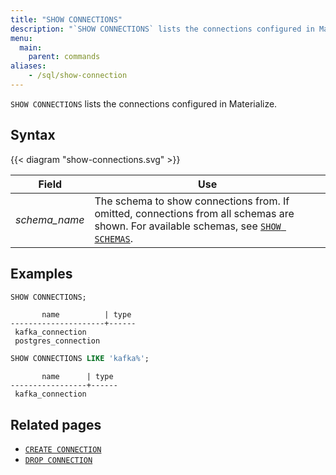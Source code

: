 ```yaml
---
title: "SHOW CONNECTIONS"
description: "`SHOW CONNECTIONS` lists the connections configured in Materialize."
menu:
  main:
    parent: commands
aliases:
    - /sql/show-connection
---
```


`SHOW CONNECTIONS` lists the connections configured in Materialize.

## Syntax

{{< diagram "show-connections.svg" >}}

Field                | Use
---------------------|-----
_schema&lowbar;name_ | The schema to show connections from. If omitted, connections from all schemas are shown. For available schemas, see [`SHOW SCHEMAS`](../show-schemas).

## Examples

```sql
SHOW CONNECTIONS;
```

```nofmt
       name          | type
---------------------+------
 kafka_connection
 postgres_connection
```

```sql
SHOW CONNECTIONS LIKE 'kafka%';
```

```nofmt
       name      | type
-----------------+------
 kafka_connection
```


## Related pages

- [`CREATE CONNECTION`](../create-connection)
- [`DROP CONNECTION`](../drop-connection)
